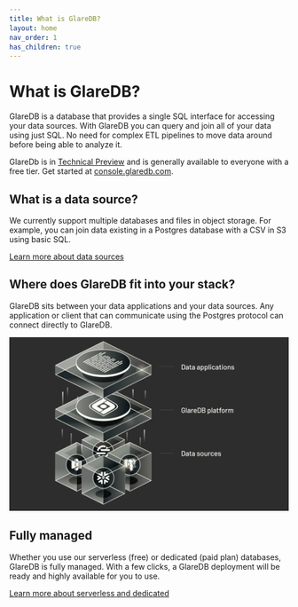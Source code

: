 ```yaml
---
title: What is GlareDB?
layout: home
nav_order: 1
has_children: true
---
```


# What is GlareDB?

GlareDB is a database that provides a single SQL interface for accessing your
data sources. With GlareDB you can query and join all of your data using just
SQL. No need for complex ETL pipelines to move data around before being able to
analyze it.

GlareDb is in [Technical Preview] and is generally available to everyone with
a free tier. Get started at [console.glaredb.com].

## What is a data source?

We currently support multiple databases and files in object storage. For
example, you can join data existing in a Postgres database with a CSV in S3
using basic SQL.

[Learn more about data sources]

## Where does GlareDB fit into your stack?

GlareDB sits between your data applications and your data sources. Any
application or client that can communicate using the Postgres protocol can
connect directly to GlareDB.

![Where GlareDB fits](/assets/images/where-glaredb-fits.png)

## Fully managed

Whether you use our serverless (free) or dedicated (paid plan) databases,
GlareDB is fully managed. With a few clicks, a GlareDB deployment will be ready
and highly available for you to use.

[Learn more about serverless and dedicated]

[Technical Preview]: ./docs/about/technical-preview.html
[console.glaredb.com]: https://console.glaredb.com
[Learn more about data sources]: ./docs/data-sources/
[Learn more about serverless and dedicated]: ./docs/deployments.html#dedicated-vs-serverless
